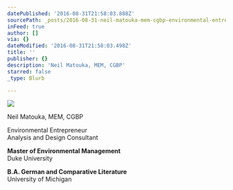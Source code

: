 ```yaml
---
datePublished: '2016-08-31T21:58:03.888Z'
sourcePath: _posts/2016-08-31-neil-matouka-mem-cgbp-environmental-entrepreneur-analysis.md
inFeed: true
author: []
via: {}
dateModified: '2016-08-31T21:58:03.498Z'
title: ''
publisher: {}
description: 'Neil Matouka, MEM, CGBP'
starred: false
_type: Blurb

---
```

![](https://the-grid-user-content.s3-us-west-2.amazonaws.com/54aa637d-5ff4-45bb-92a2-cfd4c9a2136e.jpg)

Neil Matouka, MEM, CGBP

Environmental Entrepreneur  
Analysis and Design Consultant

**Master of Environmental Management**  
Duke University

**B.A. German and Comparative Literature**  
University of Michigan